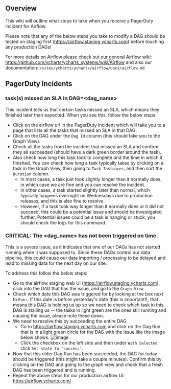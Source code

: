 ## Overview

This wiki will outline what steps to take when you receive a PagerDuty incident for Airflow. 

Please note that any of the below steps you take to modify a DAG should be tested on staging first (https://airflow.staging.ycharts.com) before touching any production DAGs!

For more details on Airflow please check out our general Airflow wiki: https://github.com/ycharts/ycharts_systems/wiki/Airflow and also our documentation: `/sites/ycharts/ycharts/airflow/docs/airflow.md`

## PagerDuty Incidents

### task(s) missed an SLA in DAG=<dag_name>

This incident tells us that certain tasks missed an SLA, which means they finished later than expected. When you see this, follow the below steps:
- Click on the airflow url in the PagerDuty incident which will take you to a page that lists all the tasks that missed an SLA in that DAG.
- Click on the DAG under the `Dag Id` column (this should take you to the Graph View).
- Check all the tasks from the incident that missed an SLA and confirm they all succeeded (should have a dark green border around the task).
- Also check how long this task took to complete and the time in which it finished. You can check how long a task typically takes by clicking on a task in the Graph View, then going to `Task Instances`, and then sort the `Duration` column.
    - In most cases, a task just took slightly longer than it normally does, in which case we are fine and you can resolve the incident.
    - In other cases, a task started slightly later than normal, which typically happens overnight on Wednesdays due to production releases, and this is also fine to resolve.
    - However, if a task took way longer than it normally does or it did not succeed, this could be a potential issue and should be investigated further. Potential issues could be a task is hanging or stuck, you should check the logs for this command.

### CRITICAL: The <dag_name> has not been triggered on time.

This is a severe issue, as it indicates that one of our DAGs has not started running when it was supposed to. Since these DAGs control our data pipeline, this could cause our data importing / processing to be delayed and lead to missing data for the next day on our site.

To address this follow the below steps:
- Go to the airflow staging web UI (https://airflow.staging.ycharts.com), click into the DAG that has the issue, and go to the `Graph View`.
- Check which date this DAG was triggered for by looking at the box next to `Run:`. If this date is before yesterday's date (this is important!), that means this DAG is holding us up so we need to check which task in this DAG is stalling us -- the tasks in light green are the ones still running and causing the issue, please note these down.
- We need to resolve this by succeeding the entire DAG.
    - Go to https://airflow.staging.ycharts.com and click on the Dag Run that is in a light green circle for the DAG with the issue like the image below shows. ![image](https://user-images.githubusercontent.com/16657367/98730535-6b61a900-236a-11eb-9902-375e80b4c803.png)
    - Click the checkbox on the left side and then under `With Selected` click `Set state to 'success'`.
- Now that this older Dag Run has been succeeded, the DAG for today should be triggered (this might take a couple minutes). Confirm this by clicking on the DAG and going to the graph view and check that a fresh DAG has been triggered and is running.
- Repeat the above steps for our production airflow UI: https://airflow.ycharts.com/